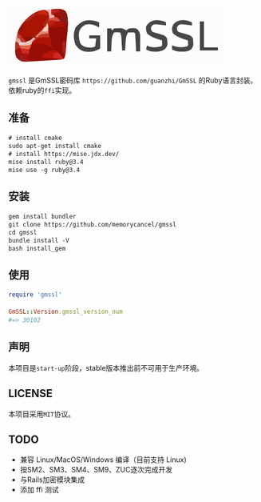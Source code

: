 ![](gmssl.svg)

`gmssl` 是GmSSL密码库 `https://github.com/guanzhi/GmSSL` 的Ruby语言封装。
依赖ruby的`ffi`实现。

## 准备

```shell
# install cmake
sudo apt-get install cmake
# install https://mise.jdx.dev/
mise install ruby@3.4
mise use -g ruby@3.4
```

## 安装

```shell
gem install bundler
git clone https://github.com/memorycancel/gmssl
cd gmssl
bundle install -V
bash install_gem
```

## 使用

```ruby
require 'gmssl'

GmSSL::Version.gmssl_version_num
#=> 30102
```

## 声明

本项目是`start-up`阶段，stable版本推出前不可用于生产环境。

## LICENSE

本项目采用`MIT`协议。

## TODO

+ 兼容 Linux/MacOS/Windows 编译（目前支持 Linux)
+ 按SM2、SM3、SM4、SM9、ZUC逐次完成开发
+ 与Rails加密模块集成
+ 添加 ffi 测试
